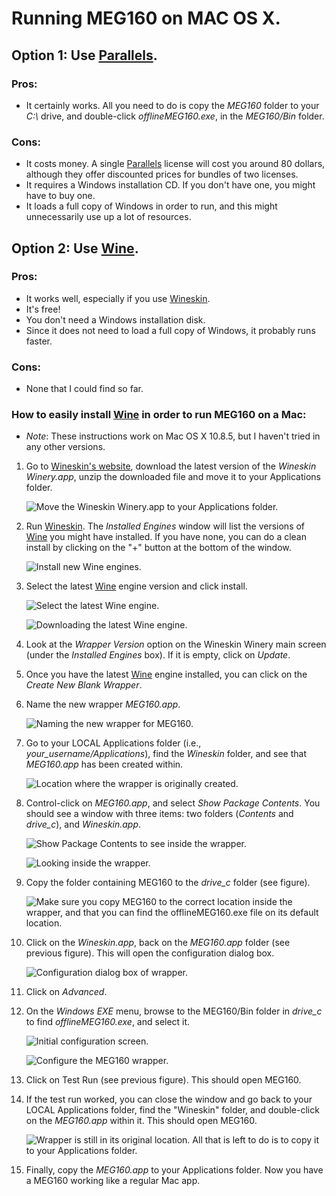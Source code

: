 # Running MEG160 on MAC OS X.

## Option 1: Use [Parallels][parallels].

### Pros:

* It certainly works. All you need to do is copy the *MEG160* folder to your _C:\\_ drive, and double-click _offlineMEG160.exe_, in the _MEG160/Bin_ folder.

### Cons:

* It costs money. A single [Parallels][Parallels] license will cost you around 80 dollars, although they offer discounted prices for bundles of two licenses.
* It requires a Windows installation CD. If you don't have one, you might have to buy one.
* It loads a full copy of Windows in order to run, and this might unnecessarily use up a lot of resources.

[parallels]: http://www.parallels.com/


## Option 2: Use [Wine][wine].

### Pros:

* It works well, especially if you use [Wineskin][wineskin].
* It's free!
* You don't need a Windows installation disk.
* Since it does not need to load a full copy of Windows, it probably runs faster.

### Cons:

* None that I could find so far.

### How to easily install [Wine][wine] in order to run MEG160 on a Mac:

- *Note*: These instructions work on Mac OS X 10.8.5, but I haven't tried in any other versions.

1. Go to [Wineskin's website][wineskin], download the latest version of the _Wineskin Winery.app_, unzip the downloaded file and move it to your Applications folder.

    ![Move the _Wineskin Winery.app_ to your Applications folder.](./images/winery_app_in_applications.png)

2. Run [Wineskin][wineskin]. The _Installed Engines_ window will list the versions of [Wine][wine] you might have installed. If you have none, you can do a clean install by clicking on the "+" button at the bottom of the window.

    ![Install new Wine engines.](./images/no_wine_engines.png)

3. Select the latest [Wine][wine] engine version and click install.

    ![Select the latest [Wine][wine] engine.](./images/list_of_wine_engines.png)

    ![Downloading the latest [Wine][wine] engine.](./images/download_wine_engine.png)

4. Look at the _Wrapper Version_ option on the Wineskin Winery main screen (under the _Installed Engines_ box). If it is empty, click on _Update_.

5. Once you have the latest [Wine][wine] engine installed, you can click on the _Create New Blank Wrapper_.

6. Name the new wrapper _MEG160.app_.

    ![Naming the new wrapper for MEG160.](./images/naming_the_wrapper.png)

7. Go to your LOCAL Applications folder (i.e., _your\_username/Applications_), find the _Wineskin_ folder, and see that _MEG160.app_ has been created within.

    ![Location where the wrapper is originally created.](./images/path_of_wrapper.png)

8. Control-click on _MEG160.app_, and select _Show Package Contents_. You should see a window with three items: two folders (_Contents_ and _drive\_c_), and _Wineskin.app_.

    ![_Show Package Contents_ to see inside the wrapper.](./images/show_package_contents.png)

    ![Looking inside the wrapper.](./images/inside_the_wrapper.png)

9. Copy the folder containing MEG160 to the _drive\_c_ folder (see figure).

    ![Make sure you copy MEG160 to the correct location inside the wrapper, and that you can find the _offlineMEG160.exe_ file on its default location.](./images/finding_the_executable_for_MEG160.png)

10. Click on the _Wineskin.app_, back on the _MEG160.app_ folder (see previous figure). This will open the configuration dialog box.

    ![Configuration dialog box of wrapper.](./images/advanced_button_to_config_wrapper.png)

11. Click on _Advanced_.

12. On the _Windows EXE_ menu, browse to the MEG160/Bin folder in _drive\_c_ to find _offlineMEG160.exe_, and select it.

    ![Initial configuration screen.](./images/browse_to_find_executable.png)

    ![Configure the MEG160 wrapper.](./images/configuring_wrapper_properly.png)

13. Click on Test Run (see previous figure). This should open MEG160.

14. If the test run worked, you can close the window and go back to your LOCAL Applications folder, find the "Wineskin" folder, and double-click on the _MEG160.app_ within it. This should open MEG160.

    ![Wrapper is still in its original location. All that is left to do is to copy it to your Applications folder.](./images/path_of_wrapper.png)

15. Finally, copy the _MEG160.app_ to your Applications folder. Now you have a MEG160 working like a regular Mac app.

[wine]: http://wiki.winehq.org/MacOSX
[wineskin]: http://wineskin.urgesoftware.com/tiki-index.php
